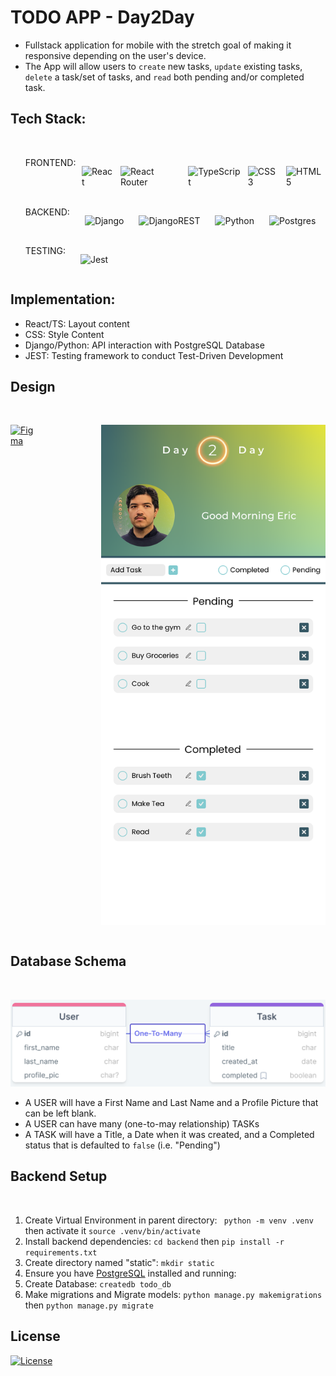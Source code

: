 # TODO APP - Day2Day
- Fullstack application for mobile with the stretch goal of making it responsive depending on the user's device. 
- The App will allow users to `create` new tasks, `update` existing tasks, `delete` a task/set of tasks, and `read` both pending and/or completed task.


## Tech Stack:
<br>
<ul>
  <li style="display: flex; flex-direction: row; gap: 2%">FRONTEND: 
  
  ![React](https://img.shields.io/badge/react-%2320232a.svg?style=for-the-badge&logo=react&logoColor=%2361DAFB) 

  ![React Router](https://img.shields.io/badge/React_Router-CA4245?style=for-the-badge&logo=react-router&logoColor=white)

  ![TypeScript](https://img.shields.io/badge/typescript-%23007ACC.svg?style=for-the-badge&logo=typescript&logoColor=white)

  ![CSS3](https://img.shields.io/badge/css3-%231572B6.svg?style=for-the-badge&logo=css3&logoColor=white)

  ![HTML5](https://img.shields.io/badge/html5-%23E34F26.svg?style=for-the-badge&logo=html5&logoColor=white)

  </li>
  <br>
  <li style="display: flex; flex-direction: row; gap: 5%">BACKEND: 
  
  ![Django](https://img.shields.io/badge/django-%23092E20.svg?style=for-the-badge&logo=django&logoColor=white)

  ![DjangoREST](https://img.shields.io/badge/DJANGO-REST-ff1709?style=for-the-badge&logo=django&logoColor=white&color=ff1709&labelColor=gray)

  ![Python](https://img.shields.io/badge/python-3670A0?style=for-the-badge&logo=python&logoColor=ffdd54)

  ![Postgres](https://img.shields.io/badge/postgres-%23316192.svg?style=for-the-badge&logo=postgresql&logoColor=white)
  
  
  </li>
  <br>
  <li style="display: flex; flex-direction: row; gap: 5%">TESTING: 
  
  ![Jest](https://img.shields.io/badge/-jest-%23C21325?style=for-the-badge&logo=jest&logoColor=white)
  
  </li>
</ul>

## Implementation:
<ul>
  <li>React/TS: Layout content</li>
  <li>CSS: Style Content</li>
  <li>Django/Python: API interaction with PostgreSQL Database</li>
  <li>JEST: Testing framework to conduct Test-Driven Development</li>
</ul>





## Design
<br>
<div style="display: flex; flex-direction: row; gap: 20%">

[![Figma](https://img.shields.io/badge/figma-%23F24E1E.svg?style=for-the-badge&logo=figma&logoColor=white)](https://www.figma.com/file/q1PYbTKZ1CQOQvGb16IK38/TODO-APP%3A-Day2Day?node-id=0%3A1&t=BWuMEj85NsxbTqRn-1)

![figma_design](TODO%20APP.svg)

</div>

## Database Schema
<br>

![db_schema](todo_db_schema.png)

- A USER will have a First Name and Last Name and a Profile Picture that can be left blank. 
- A USER can have many (one-to-may relationship) TASKs
- A TASK will have a Title, a Date when it was created, and a Completed status that is defaulted to `false` (i.e. "Pending")

## Backend Setup
<br>

1. Create Virtual Environment in parent directory: ``` python -m venv .venv``` then activate it ```source .venv/bin/activate```
2. Install backend dependencies: ``` cd backend ``` then ``` pip install -r requirements.txt ```
3. Create directory named "static": ``` mkdir static ```
4. Ensure you have [PostgreSQL](https://www.postgresqltutorial.com/postgresql-getting-started/install-postgresql/) installed and running:
5. Create Database: ``` createdb todo_db ```
6. Make migrations and Migrate models: ``` python manage.py makemigrations ``` then ``` python manage.py migrate ```


## License

[![License](https://img.shields.io/github/license/Ileriayo/markdown-badges?style=for-the-badge)](./LICENSE)



